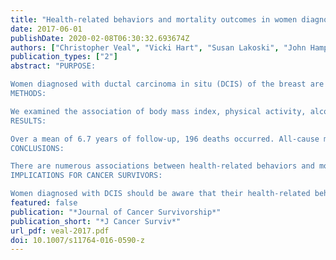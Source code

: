 ```yaml
---
title: "Health-related behaviors and mortality outcomes in women diagnosed with ductal carcinoma in situ"
date: 2017-06-01
publishDate: 2020-02-08T06:30:32.693674Z
authors: ["Christopher Veal", "Vicki Hart", "Susan Lakoski", "John Hampton", "Ronald Gangnon", "Polly Newcomb", "Stephen Higgins", "Amy Trentham-Dietz", "Brian Sprague"]
publication_types: ["2"]
abstract: "PURPOSE:

Women diagnosed with ductal carcinoma in situ (DCIS) of the breast are at greater risk of dying from cardiovascular disease and other causes than from breast cancer, yet associations between health-related behaviors and mortality outcomes after DCIS have not been well studied.
METHODS:

We examined the association of body mass index, physical activity, alcohol consumption, and smoking with mortality among 1925 women with DCIS in the Wisconsin In Situ Cohort study. Behaviors were self-reported through baseline interviews and up to three follow-up questionnaires. Cox proportional hazards regression was used to estimate hazard ratios (HR) and 95% confidence intervals (CI) for mortality after DCIS, with adjustment for patient sociodemographic, comorbidity, and treatment factors.
RESULTS:

Over a mean of 6.7 years of follow-up, 196 deaths occurred. All-cause mortality was elevated among women who were current smokers 1 year prior to diagnosis (HR = 2.17 [95% CI 1.48, 3.18] vs. never smokers) and reduced among women with greater physical activity levels prior to diagnosis (HR = 0.55 [95% CI: 0.35, 0.87] for ≥5 h per week vs. no activity). Moderate levels of post-diagnosis physical activity were associated with reduced all-cause mortality (HR = 0.31 [95% CI 0.14, 0.68] for 2-5 h per week vs. no activity). Cancer-specific mortality was elevated among smokers and cardiovascular disease mortality decreased with increasing physical activity levels.
CONCLUSIONS:

There are numerous associations between health-related behaviors and mortality outcomes after a DCIS diagnosis.
IMPLICATIONS FOR CANCER SURVIVORS:

Women diagnosed with DCIS should be aware that their health-related behaviors are associated with mortality outcomes."
featured: false
publication: "*Journal of Cancer Survivorship*"
publication_short: "*J Cancer Surviv*"
url_pdf: veal-2017.pdf
doi: 10.1007/s11764-016-0590-z
---
```


